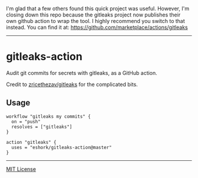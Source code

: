 I'm glad that a few others found this quick project was useful.
However, I'm closing down this repo because the gitleaks project now publishes their own github action to wrap the tool.
I highly recommend you switch to that instead.
You can find it at: https://github.com/marketplace/actions/gitleaks


---

# gitleaks-action

Audit git commits for secrets with gitleaks, as a GitHub action.

Credit to [zricethezav/gitleaks](https://github.com/zricethezav/gitleaks) for the complicated bits.

## Usage
```
workflow "gitleaks my commits" {
  on = "push"
  resolves = ["gitleaks"]
}

action "gitleaks" {
  uses = "eshork/gitleaks-action@master"
}
```

----

[MIT License](LICENSE)
